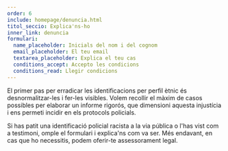 ```yaml
---
order: 6
include: homepage/denuncia.html
titol_seccio: Explica'ns-ho
inner_link: denuncia
formulari:
  name_placeholder: Inicials del nom i del cognom
  email_placeholder: El teu email
  textarea_placeholder: Explica el teu cas
  conditions_accept: Accepto les condicions
  conditions_read: Llegir condicions
---
```

El primer pas per erradicar les identificacions per perfil ètnic és desnormalitzar-les i fer-les visibles. Volem recollir el màxim de casos possibles per elaborar un informe rigorós, que dimensioni aquesta injustícia i ens permeti incidir en els protocols policials.

Si has patit una identificació policial racista a la via pública o l'has vist com a testimoni, omple el formulari i explica'ns com va ser. Més endavant, en cas que ho necessitis, podem oferir-te assessorament legal.
